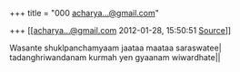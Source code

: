 +++
title = "000 acharya...@gmail.com"

+++
[[acharya...@gmail.com	2012-01-28, 15:50:51 [Source](https://groups.google.com/g/bvparishat/c/9EMQPDdZYlA)]]



Wasante shuklpanchamyaam jaataa maataa saraswatee\| tadanghriwandanam kurmah yen gyaanam wiwardhate\|\|

  

